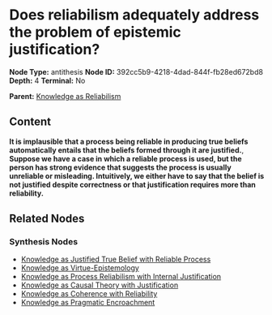 # Does reliabilism adequately address the problem of epistemic justification?

**Node Type:** antithesis
**Node ID:** 392cc5b9-4218-4dad-844f-fb28ed672bd8
**Depth:** 4
**Terminal:** No

**Parent:** [Knowledge as Reliabilism](knowledge-as-reliabilism-synthesis-4b268cbb-898f-4b48-9870-189a4f045656.md)

## Content

**It is implausible that a process being reliable in producing true beliefs automatically entails that the beliefs formed through it are justified.**, **Suppose we have a case in which a reliable process is used, but the person has strong evidence that suggests the process is usually unreliable or misleading. Intuitively, we either have to say that the belief is not justified despite correctness or that justification requires more than reliability.**

## Related Nodes

### Synthesis Nodes

- [Knowledge as Justified True Belief with Reliable Process](knowledge-as-justified-true-belief-with-reliable-process-synthesis-cb581e5a-0aa7-49b3-9572-2f3f5346abd7.md)
- [Knowledge as Virtue-Epistemology](knowledge-as-virtue-epistemology-synthesis-cb3f93a5-63a0-4d9a-95c7-aafd7ccd226a.md)
- [Knowledge as Process Reliabilism with Internal Justification](knowledge-as-process-reliabilism-with-internal-justification-synthesis-19a1fef2-4482-4ccf-97e3-742a22b1cda9.md)
- [Knowledge as Causal Theory with Justification](knowledge-as-causal-theory-with-justification-synthesis-0153d533-de32-4b17-b456-71b65ad9b89d.md)
- [Knowledge as Coherence with Reliability](knowledge-as-coherence-with-reliability-synthesis-859d9802-4ea4-4187-a600-94dbb023bb67.md)
- [Knowledge as Pragmatic Encroachment](knowledge-as-pragmatic-encroachment-synthesis-60429e9c-200f-41bb-8b06-a0cbc690a60d.md)
